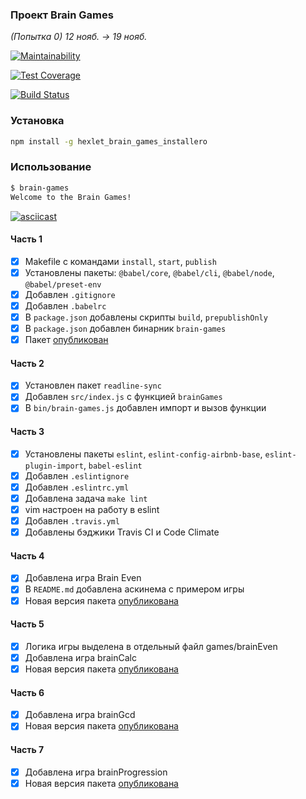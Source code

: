 ### Проект Brain Games

*(Попытка 0) 12 нояб. → 19 нояб.*

[![Maintainability](https://api.codeclimate.com/v1/badges/0257abdef871a506286a/maintainability)](https://codeclimate.com/github/installero/project-lvl1-s376/maintainability)

[![Test Coverage](https://api.codeclimate.com/v1/badges/0257abdef871a506286a/test_coverage)](https://codeclimate.com/github/installero/project-lvl1-s376/test_coverage)

[![Build Status](https://travis-ci.com/installero/project-lvl1-s376.svg?branch=master)](https://travis-ci.com/installero/project-lvl1-s376)

### Установка

``` sh
npm install -g hexlet_brain_games_installero
```

### Использование

``` sh
$ brain-games
Welcome to the Brain Games!
```

[![asciicast](https://asciinema.org/a/Wlh2Q0J9WHMKhjSW3RN5dBVGM.svg)](https://asciinema.org/a/Wlh2Q0J9WHMKhjSW3RN5dBVGM)

#### Часть 1

- [x] Makefile с командами `install`, `start`, `publish`
- [x] Установлены пакеты: `@babel/core`, `@babel/cli`, `@babel/node`, `@babel/preset-env`
- [x] Добавлен `.gitignore`
- [x] Добавлен `.babelrc`
- [x] В `package.json` добавлены скрипты `build`, `prepublishOnly`
- [x] В `package.json` добавлен бинарник `brain-games`
- [x] Пакет [опубликован](https://www.npmjs.com/package/hexlet_brain_games_installero)

#### Часть 2

- [x] Установлен пакет `readline-sync`
- [x] Добавлен `src/index.js` с функцией `brainGames`
- [x] В `bin/brain-games.js` добавлен импорт и вызов функции

#### Часть 3

- [x] Установлены пакеты `eslint`, `eslint-config-airbnb-base`, `eslint-plugin-import`, `babel-eslint`
- [x] Добавлен `.eslintignore`
- [x] Добавлен `.eslintrc.yml`
- [x] Добавлена задача `make lint`
- [x] vim настроен на работу в eslint
- [x] Добавлен `.travis.yml`
- [x] Добавлены бэджики Travis CI и Code Climate

#### Часть 4

- [x] Добавлена игра Brain Even
- [x] В `README.md` добавлена аскинема с примером игры
- [x] Новая версия пакета [опубликована](https://www.npmjs.com/package/hexlet_brain_games_installero/v/1.0.1)

#### Часть 5

- [x] Логика игры выделена в отдельный файл games/brainEven
- [x] Добавлена игра brainCalc
- [x] Новая версия пакета [опубликована](https://www.npmjs.com/package/hexlet_brain_games_installero/v/1.0.2)

#### Часть 6

- [x] Добавлена игра brainGcd
- [x] Новая версия пакета [опубликована](https://www.npmjs.com/package/hexlet_brain_games_installero/v/1.0.4)

#### Часть 7

- [x] Добавлена игра brainProgression
- [x] Новая версия пакета [опубликована](https://www.npmjs.com/package/hexlet_brain_games_installero/v/1.0.8)
